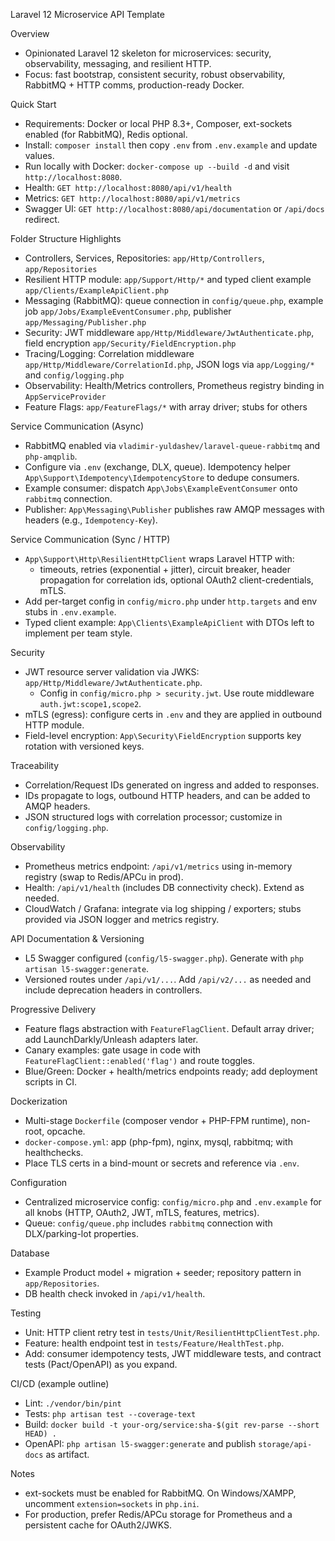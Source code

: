 Laravel 12 Microservice API Template

Overview
- Opinionated Laravel 12 skeleton for microservices: security, observability, messaging, and resilient HTTP.
- Focus: fast bootstrap, consistent security, robust observability, RabbitMQ + HTTP comms, production-ready Docker.

Quick Start
- Requirements: Docker or local PHP 8.3+, Composer, ext-sockets enabled (for RabbitMQ), Redis optional.
- Install: `composer install` then copy `.env` from `.env.example` and update values.
- Run locally with Docker: `docker-compose up --build -d` and visit `http://localhost:8080`.
- Health: `GET http://localhost:8080/api/v1/health`
- Metrics: `GET http://localhost:8080/api/v1/metrics`
- Swagger UI: `GET http://localhost:8080/api/documentation` or `/api/docs` redirect.

Folder Structure Highlights
- Controllers, Services, Repositories: `app/Http/Controllers`, `app/Repositories`
- Resilient HTTP module: `app/Support/Http/*` and typed client example `app/Clients/ExampleApiClient.php`
- Messaging (RabbitMQ): queue connection in `config/queue.php`, example job `app/Jobs/ExampleEventConsumer.php`, publisher `app/Messaging/Publisher.php`
- Security: JWT middleware `app/Http/Middleware/JwtAuthenticate.php`, field encryption `app/Security/FieldEncryption.php`
- Tracing/Logging: Correlation middleware `app/Http/Middleware/CorrelationId.php`, JSON logs via `app/Logging/*` and `config/logging.php`
- Observability: Health/Metrics controllers, Prometheus registry binding in `AppServiceProvider`
- Feature Flags: `app/FeatureFlags/*` with array driver; stubs for others

Service Communication (Async)
- RabbitMQ enabled via `vladimir-yuldashev/laravel-queue-rabbitmq` and `php-amqplib`.
- Configure via `.env` (exchange, DLX, queue). Idempotency helper `App\Support\Idempotency\IdempotencyStore` to dedupe consumers.
- Example consumer: dispatch `App\Jobs\ExampleEventConsumer` onto `rabbitmq` connection.
- Publisher: `App\Messaging\Publisher` publishes raw AMQP messages with headers (e.g., `Idempotency-Key`).

Service Communication (Sync / HTTP)
- `App\Support\Http\ResilientHttpClient` wraps Laravel HTTP with:
  - timeouts, retries (exponential + jitter), circuit breaker, header propagation for correlation ids, optional OAuth2 client-credentials, mTLS.
- Add per-target config in `config/micro.php` under `http.targets` and env stubs in `.env.example`.
- Typed client example: `App\Clients\ExampleApiClient` with DTOs left to implement per team style.

Security
- JWT resource server validation via JWKS: `app/Http/Middleware/JwtAuthenticate.php`.
  - Config in `config/micro.php > security.jwt`. Use route middleware `auth.jwt:scope1,scope2`.
- mTLS (egress): configure certs in `.env` and they are applied in outbound HTTP module.
- Field-level encryption: `App\Security\FieldEncryption` supports key rotation with versioned keys.

Traceability
- Correlation/Request IDs generated on ingress and added to responses.
- IDs propagate to logs, outbound HTTP headers, and can be added to AMQP headers.
- JSON structured logs with correlation processor; customize in `config/logging.php`.

Observability
- Prometheus metrics endpoint: `/api/v1/metrics` using in-memory registry (swap to Redis/APCu in prod).
- Health: `/api/v1/health` (includes DB connectivity check). Extend as needed.
- CloudWatch / Grafana: integrate via log shipping / exporters; stubs provided via JSON logger and metrics registry.

API Documentation & Versioning
- L5 Swagger configured (`config/l5-swagger.php`). Generate with `php artisan l5-swagger:generate`.
- Versioned routes under `/api/v1/...`. Add `/api/v2/...` as needed and include deprecation headers in controllers.

Progressive Delivery
- Feature flags abstraction with `FeatureFlagClient`. Default array driver; add LaunchDarkly/Unleash adapters later.
- Canary examples: gate usage in code with `FeatureFlagClient::enabled('flag')` and route toggles.
- Blue/Green: Docker + health/metrics endpoints ready; add deployment scripts in CI.

Dockerization
- Multi-stage `Dockerfile` (composer vendor + PHP-FPM runtime), non-root, opcache.
- `docker-compose.yml`: app (php-fpm), nginx, mysql, rabbitmq; with healthchecks.
- Place TLS certs in a bind-mount or secrets and reference via `.env`.

Configuration
- Centralized microservice config: `config/micro.php` and `.env.example` for all knobs (HTTP, OAuth2, JWT, mTLS, features, metrics).
- Queue: `config/queue.php` includes `rabbitmq` connection with DLX/parking-lot properties.

Database
- Example Product model + migration + seeder; repository pattern in `app/Repositories`.
- DB health check invoked in `/api/v1/health`.

Testing
- Unit: HTTP client retry test in `tests/Unit/ResilientHttpClientTest.php`.
- Feature: health endpoint test in `tests/Feature/HealthTest.php`.
- Add: consumer idempotency tests, JWT middleware tests, and contract tests (Pact/OpenAPI) as you expand.

CI/CD (example outline)
- Lint: `./vendor/bin/pint`
- Tests: `php artisan test --coverage-text`
- Build: `docker build -t your-org/service:sha-$(git rev-parse --short HEAD) .`
- OpenAPI: `php artisan l5-swagger:generate` and publish `storage/api-docs` as artifact.

Notes
- ext-sockets must be enabled for RabbitMQ. On Windows/XAMPP, uncomment `extension=sockets` in `php.ini`.
- For production, prefer Redis/APCu storage for Prometheus and a persistent cache for OAuth2/JWKS.

